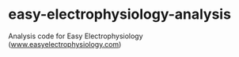 # easy-electrophysiology-analysis
Analysis code for Easy Electrophysiology (www.easyelectrophysiology.com)
